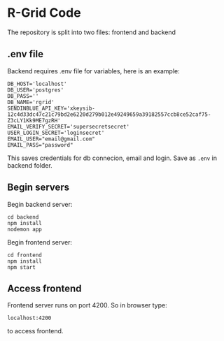 # R-Grid Code

The repository is split into two files: frontend and backend

## .env file
Backend requires .env file for variables, here is an example:

```
DB_HOST='localhost'
DB_USER='postgres'
DB_PASS=''
DB_NAME='rgrid'
SENDINBLUE_API_KEY='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'
EMAIL_VERIFY_SECRET='supersecretsecret'
USER_LOGIN_SECRET='loginsecret'
EMAIL_USER="email@gmail.com"
EMAIL_PASS="password"
```
This saves credentials for db connecion, email and login. Save as `.env` in backend folder.

## Begin servers

Begin backend server:
```
cd backend
npm install 
nodemon app
```

Begin frontend server:
```
cd frontend
npm install 
npm start
```
## Access frontend

Frontend server runs on port 4200. So in browser type:

```
localhost:4200
```

to access frontend.